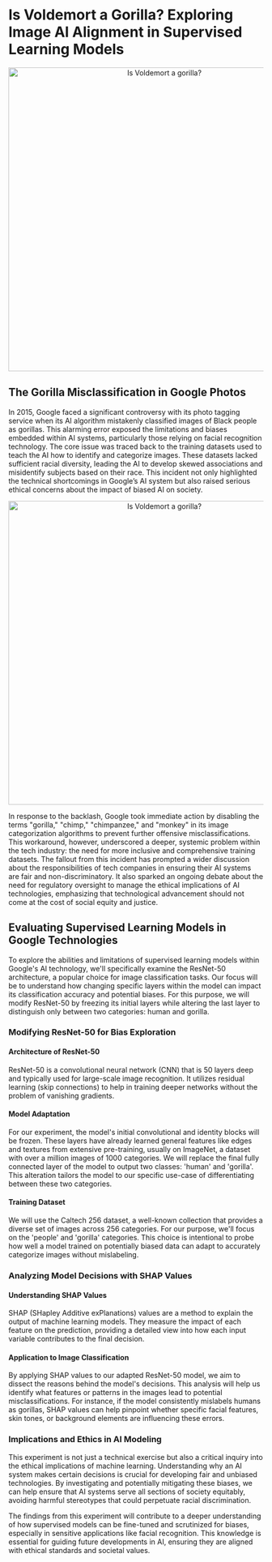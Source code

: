 # Is Voldemort a Gorilla? Exploring Image AI Alignment in Supervised Learning Models

<p align="center">
  <img src="https://github.com/user-attachments/assets/0485b6b9-46f9-461b-a5ba-e4f26360cc36" alt="Is Voldemort a gorilla?" width="600px"/>
</p>


## The Gorilla Misclassification in Google Photos


In 2015, Google faced a significant controversy with its photo tagging service when its AI algorithm mistakenly classified images of Black people as gorillas. This alarming error exposed the limitations and biases embedded within AI systems, particularly those relying on facial recognition technology. The core issue was traced back to the training datasets used to teach the AI how to identify and categorize images. These datasets lacked sufficient racial diversity, leading the AI to develop skewed associations and misidentify subjects based on their race. This incident not only highlighted the technical shortcomings in Google’s AI system but also raised serious ethical concerns about the impact of biased AI on society.


<p align="center">
  <img src="https://github.com/user-attachments/assets/0c81ddd7-0df9-4d85-916a-90c31f91de66" alt="Is Voldemort a gorilla?" width="600px"/>
</p>



In response to the backlash, Google took immediate action by disabling the terms "gorilla," "chimp," "chimpanzee," and "monkey" in its image categorization algorithms to prevent further offensive misclassifications. This workaround, however, underscored a deeper, systemic problem within the tech industry: the need for more inclusive and comprehensive training datasets. The fallout from this incident has prompted a wider discussion about the responsibilities of tech companies in ensuring their AI systems are fair and non-discriminatory. It also sparked an ongoing debate about the need for regulatory oversight to manage the ethical implications of AI technologies, emphasizing that technological advancement should not come at the cost of social equity and justice.

## Evaluating Supervised Learning Models in Google Technologies

To explore the abilities and limitations of supervised learning models within Google's AI technology, we'll specifically examine the ResNet-50 architecture, a popular choice for image classification tasks. Our focus will be to understand how changing specific layers within the model can impact its classification accuracy and potential biases. For this purpose, we will modify ResNet-50 by freezing its initial layers while altering the last layer to distinguish only between two categories: human and gorilla.

### Modifying ResNet-50 for Bias Exploration

#### Architecture of ResNet-50
ResNet-50 is a convolutional neural network (CNN) that is 50 layers deep and typically used for large-scale image recognition. It utilizes residual learning (skip connections) to help in training deeper networks without the problem of vanishing gradients.

#### Model Adaptation
For our experiment, the model's initial convolutional and identity blocks will be frozen. These layers have already learned general features like edges and textures from extensive pre-training, usually on ImageNet, a dataset with over a million images of 1000 categories. We will replace the final fully connected layer of the model to output two classes: 'human' and 'gorilla'. This alteration tailors the model to our specific use-case of differentiating between these two categories.

#### Training Dataset
We will use the Caltech 256 dataset, a well-known collection that provides a diverse set of images across 256 categories. For our purpose, we'll focus on the 'people' and 'gorilla' categories. This choice is intentional to probe how well a model trained on potentially biased data can adapt to accurately categorize images without mislabeling.

### Analyzing Model Decisions with SHAP Values

#### Understanding SHAP Values
SHAP (SHapley Additive exPlanations) values are a method to explain the output of machine learning models. They measure the impact of each feature on the prediction, providing a detailed view into how each input variable contributes to the final decision.

#### Application to Image Classification
By applying SHAP values to our adapted ResNet-50 model, we aim to dissect the reasons behind the model's decisions. This analysis will help us identify what features or patterns in the images lead to potential misclassifications. For instance, if the model consistently mislabels humans as gorillas, SHAP values can help pinpoint whether specific facial features, skin tones, or background elements are influencing these errors.

### Implications and Ethics in AI Modeling

This experiment is not just a technical exercise but also a critical inquiry into the ethical implications of machine learning. Understanding why an AI system makes certain decisions is crucial for developing fair and unbiased technologies. By investigating and potentially mitigating these biases, we can help ensure that AI systems serve all sections of society equitably, avoiding harmful stereotypes that could perpetuate racial discrimination.

The findings from this experiment will contribute to a deeper understanding of how supervised models can be fine-tuned and scrutinized for biases, especially in sensitive applications like facial recognition. This knowledge is essential for guiding future developments in AI, ensuring they are aligned with ethical standards and societal values.
